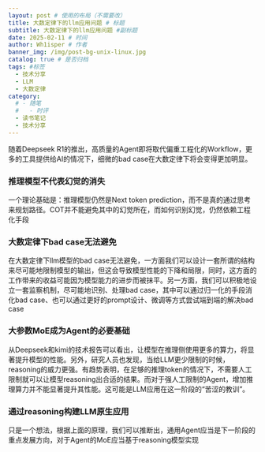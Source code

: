 ```yaml
---
layout: post # 使用的布局（不需要改）
title: 大数定律下的llm应用问题 # 标题
subtitle: 大数定律下的llm应用问题 #副标题
date: 2025-02-11 # 时间
author: Wh1isper # 作者
banner_img: /img/post-bg-unix-linux.jpg
catalog: true # 是否归档
tags: #标签
  - 技术分享
  - LLM
  - 大数定律
category:
  # - 随笔
  #   - 时评
  - 读书笔记
  - 技术分享
---
```


随着Deepseek R1的推出，高质量的Agent即将取代偏重工程化的Workflow，更多的工具提供给AI的情况下，细微的bad case在大数定律下将会变得更加明显。

### 推理模型不代表幻觉的消失

一个理论基础是：推理模型仍然是Next token prediction，而不是真的通过思考来规划路径。COT并不能避免其中的幻觉所在，而如何识别幻觉，仍然依赖工程化手段

### 大数定律下bad case无法避免

在大数定律下llm模型的bad case无法避免，一方面我们可以设计一套所谓的结构来尽可能地限制模型的输出，但这会导致模型性能的下降和局限，同时，这方面的工作带来的收益可能因为模型能力的进步而被抹平。另一方面，我们可以积极地设立一套监察机制，尽可能地识别、处理bad case，其中可以通过归一化的手段消化bad case、也可以通过更好的prompt设计、微调等方式尝试端到端的解决bad case

### 大参数MoE成为Agent的必要基础

从Deepseek和kimi的技术报告可以看出，让模型在推理侧使用更多的算力，将显著提升模型的性能。另外，研究人员也发现，当给LLM更少限制的时候，reasoning的威力更强。有趋势表明，在足够的推理token的情况下，不需要人工限制就可以让模型reasoning出合适的结果。而对于强人工限制的Agent，增加推理算力并不能显著提升其性能。这可能是LLM应用在这一阶段的“苦涩的教训”。

### 通过reasoning构建LLM原生应用

只是一个想法，根据上面的原理，我们可以推断出，通用Agent应当是下一阶段的重点发展方向，对于Agent的MoE应当基于reasoning模型实现
